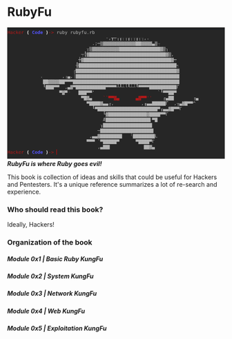 # RubyFu

![Wireshark](images/other/rubyfu.png)
***RubyFu is where Ruby goes evil!*** 


This book is collection of ideas and skills that could be useful for Hackers and Pentesters. It's a unique reference summarizes a lot of re-search and experience.



### Who should read this book?
Ideally, Hackers!

### Organization of the book
##### Module 0x1 | Basic Ruby KungFu
##### Module 0x2 | System KungFu
##### Module 0x3 | Network KungFu
##### Module 0x4 | Web KungFu
##### Module 0x5 | Exploitation KungFu


